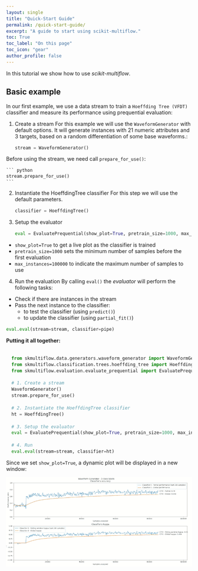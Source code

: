 ```yaml
---
layout: single
title: "Quick-Start Guide"
permalink: /quick-start-guide/
excerpt: "A guide to start using scikit-multiflow."
toc: True
toc_label: "On this page"
toc_icon: "gear"
author_profile: false
---
```


In this tutorial we show how to use *scikit-multiflow*.

## Basic example

In our first example, we use a data stream to train a `Hoeffding Tree
(VFDT)` classifier and measure its performance using prequential evaluation:

1. Create a stream
For this example we will use the `WaveformGenerator` with default options.
It will generate instances with 21 numeric attributes and 3 targets, based
on a random differentiation of some base waveforms.:

    ``` python
    stream = WaveformGenerator()
    ```
Before using the stream, we need call `prepare_for_use()`:

    ``` python
    stream.prepare_for_use()
    ```

2. Instantiate the HoeffdingTree classifier
For this step we will use the default parameters.

    ``` python
    classifier = HoeffdingTree()
    ```

3. Setup the evaluator
    ``` python
    eval = EvaluatePrequential(show_plot=True, pretrain_size=1000, max_instances=100000)
    ```
  * `show_plot=True` to get a live plot as the classifier is trained
  * `pretrain_size=1000` sets the minimum number of samples before the first evaluation
  * `max_instances=100000` to indicate the maximum number of samples to use

4. Run the evaluation
By calling `eval()` the *evaluator* will perform the following tasks:

* Check if there are instances in the stream
* Pass the next instance to the classifier:
  - to test the classifier (using `predict()`)
  - to update the classifier (using `partial_fit()`)

``` python
eval.eval(stream=stream, classifier=pipe)
```

**Putting it all together:**

``` python

  from skmultiflow.data.generators.waveform_generator import WaveformGenerator
  from skmultiflow.classification.trees.hoeffding_tree import HoeffdingTree
  from skmultiflow.evaluation.evaluate_prequential import EvaluatePrequential

  # 1. Create a stream
  WaveformGenerator()
  stream.prepare_for_use()

  # 2. Instantiate the HoeffdingTree classifier
  ht = HoeffdingTree()

  # 3. Setup the evaluator
  eval = EvaluatePrequential(show_plot=True, pretrain_size=1000, max_instances=100000)

  # 4. Run
  eval.eval(stream=stream, classifier=ht)

```

Since we set `show_plot=True`, a dynamic plot will be displayed in a new window:

![ classifier_plot](../assets/images/example_classifier_plot.gif)
